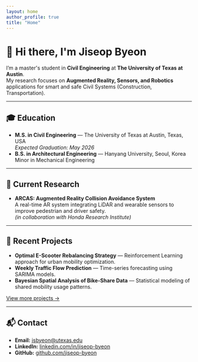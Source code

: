 ```yaml
---
layout: home
author_profile: true
title: "Home"
---
```


# 👋 Hi there, I'm **Jiseop Byeon**

I’m a master's student in **Civil Engineering** at **The University of Texas at Austin**.  
My research focuses on **Augmented Reality, Sensors, and Robotics** applications for smart and safe Civil Systems (Construction, Transportation).

---

## 🎓 Education
- **M.S. in Civil Engineering** — The University of Texas at Austin, Texas, USA  
  *Expected Graduation: May 2026*  
- **B.S. in Architectural Engineering** — Hanyang University, Seoul, Korea  
  Minor in Mechanical Engineering

---

## 🔬 Current Research
- **ARCAS: Augmented Reality Collision Avoidance System**  
  A real-time AR system integrating LiDAR and wearable sensors to improve pedestrian and driver safety.  
  *(in collaboration with Honda Research Institute)*

---

## 📂 Recent Projects
- **Optimal E-Scooter Rebalancing Strategy** — Reinforcement Learning approach for urban mobility optimization.  
- **Weekly Traffic Flow Prediction** — Time-series forecasting using SARIMA models.  
- **Bayesian Spatial Analysis of Bike-Share Data** — Statistical modeling of shared mobility usage patterns.  

[View more projects →](./projects/)

---

## 📬 Contact
- **Email:** [jsbyeon@utexas.edu](mailto:jsbyeon@utexas.edu)  
- **LinkedIn:** [linkedin.com/in/jiseop-byeon](https://www.linkedin.com/in/jiseop-byeon-887086208/)  
- **GitHub:** [github.com/jiseop-byeon](https://github.com/jiseop-byeon)
